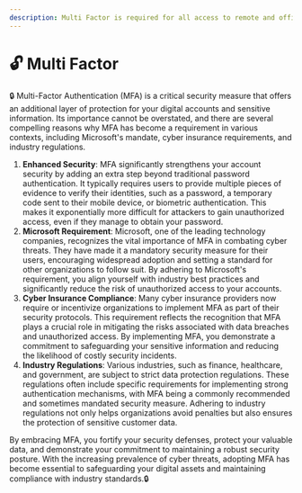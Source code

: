 ```yaml
---
description: Multi Factor is required for all access to remote and office 365 tenants
---
```


# 🔓 Multi Factor

🔒 Multi-Factor Authentication (MFA) is a critical security measure that offers an additional layer of protection for your digital accounts and sensitive information. Its importance cannot be overstated, and there are several compelling reasons why MFA has become a requirement in various contexts, including Microsoft's mandate, cyber insurance requirements, and industry regulations.

1. **Enhanced Security**: MFA significantly strengthens your account security by adding an extra step beyond traditional password authentication. It typically requires users to provide multiple pieces of evidence to verify their identities, such as a password, a temporary code sent to their mobile device, or biometric authentication. This makes it exponentially more difficult for attackers to gain unauthorized access, even if they manage to obtain your password.
2. **Microsoft Requirement**: Microsoft, one of the leading technology companies, recognizes the vital importance of MFA in combating cyber threats. They have made it a mandatory security measure for their users, encouraging widespread adoption and setting a standard for other organizations to follow suit. By adhering to Microsoft's requirement, you align yourself with industry best practices and significantly reduce the risk of unauthorized access to your accounts.
3. **Cyber Insurance Compliance**: Many cyber insurance providers now require or incentivize organizations to implement MFA as part of their security protocols. This requirement reflects the recognition that MFA plays a crucial role in mitigating the risks associated with data breaches and unauthorized access. By implementing MFA, you demonstrate a commitment to safeguarding your sensitive information and reducing the likelihood of costly security incidents.
4. **Industry Regulations**: Various industries, such as finance, healthcare, and government, are subject to strict data protection regulations. These regulations often include specific requirements for implementing strong authentication mechanisms, with MFA being a commonly recommended and sometimes mandated security measure. Adhering to industry regulations not only helps organizations avoid penalties but also ensures the protection of sensitive customer data.

By embracing MFA, you fortify your security defenses, protect your valuable data, and demonstrate your commitment to maintaining a robust security posture. With the increasing prevalence of cyber threats, adopting MFA has become essential to safeguarding your digital assets and maintaining compliance with industry standards.🔒


